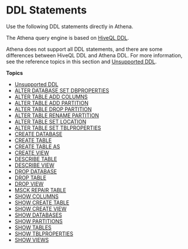 # DDL Statements<a name="language-reference"></a>

Use the following DDL statements directly in Athena\. 

The Athena query engine is based on [HiveQL DDL](https://cwiki.apache.org/confluence/display/Hive/LanguageManual+DDL)\.

Athena does not support all DDL statements, and there are some differences between HiveQL DDL and Athena DDL\. For more information, see the reference topics in this section and [Unsupported DDL](unsupported-ddl.md)\.

**Topics**
+ [Unsupported DDL](unsupported-ddl.md)
+ [ALTER DATABASE SET DBPROPERTIES](alter-database-set-dbproperties.md)
+ [ALTER TABLE ADD COLUMNS](alter-table-add-columns.md)
+ [ALTER TABLE ADD PARTITION](alter-table-add-partition.md)
+ [ALTER TABLE DROP PARTITION](alter-table-drop-partition.md)
+ [ALTER TABLE RENAME PARTITION](alter-table-rename-partition.md)
+ [ALTER TABLE SET LOCATION](alter-table-set-location.md)
+ [ALTER TABLE SET TBLPROPERTIES](alter-table-set-tblproperties.md)
+ [CREATE DATABASE](create-database.md)
+ [CREATE TABLE](create-table.md)
+ [CREATE TABLE AS](create-table-as.md)
+ [CREATE VIEW](create-view.md)
+ [DESCRIBE TABLE](describe-table.md)
+ [DESCRIBE VIEW](describe-view.md)
+ [DROP DATABASE](drop-database.md)
+ [DROP TABLE](drop-table.md)
+ [DROP VIEW](drop-view.md)
+ [MSCK REPAIR TABLE](msck-repair-table.md)
+ [SHOW COLUMNS](show-columns.md)
+ [SHOW CREATE TABLE](show-create-table.md)
+ [SHOW CREATE VIEW](show-create-view.md)
+ [SHOW DATABASES](show-databases.md)
+ [SHOW PARTITIONS](show-partitions.md)
+ [SHOW TABLES](show-tables.md)
+ [SHOW TBLPROPERTIES](show-tblproperties.md)
+ [SHOW VIEWS](show-views.md)